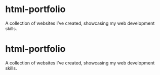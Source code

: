 # html-portfolio
 A collection of websites I’ve created, showcasing my web development skills.

# html-portfolio
 A collection of websites I’ve created, showcasing my web development skills.
